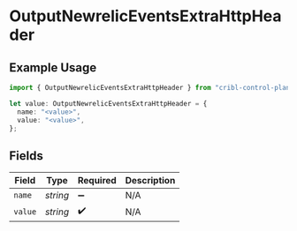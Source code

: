 # OutputNewrelicEventsExtraHttpHeader

## Example Usage

```typescript
import { OutputNewrelicEventsExtraHttpHeader } from "cribl-control-plane/models";

let value: OutputNewrelicEventsExtraHttpHeader = {
  name: "<value>",
  value: "<value>",
};
```

## Fields

| Field              | Type               | Required           | Description        |
| ------------------ | ------------------ | ------------------ | ------------------ |
| `name`             | *string*           | :heavy_minus_sign: | N/A                |
| `value`            | *string*           | :heavy_check_mark: | N/A                |